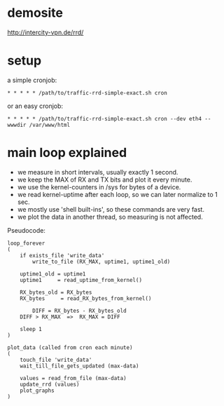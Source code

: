 demosite
========

http://intercity-vpn.de/rrd/

setup
=====

a simple cronjob:

    * * * * * /path/to/traffic-rrd-simple-exact.sh cron

or an easy cronjob:

    * * * * * /path/to/traffic-rrd-simple-exact.sh cron --dev eth4 --wwwdir /var/www/html


main loop explained
===================

* we measure in short intervals, usually exactly 1 second.
* we keep the MAX of RX and TX bits and plot it every minute.
* we use the kernel-counters in /sys for bytes of a device.
* we read kernel-uptime after each loop, so we can later normalize to 1 sec.
* we mostly use 'shell built-ins', so these commands are very fast.
* we plot the data in another thread, so measuring is not affected.

Pseudocode:
```
loop_forever
(
	if exists_file 'write_data'
		write_to_file (RX_MAX, uptime1, uptime1_old)

	uptime1_old = uptime1
	uptime1     = read_uptime_from_kernel()

	RX_bytes_old = RX_bytes
	RX_bytes     = read_RX_bytes_from_kernel()

        DIFF = RX_bytes - RX_bytes_old
	DIFF > RX_MAX  =>  RX_MAX = DIFF

	sleep 1
)

plot_data (called from cron each minute)
(
	touch_file 'write_data'
	wait_till_file_gets_updated (max-data)

	values = read_from_file (max-data)
	update_rrd (values)
	plot_graphs
)
```

